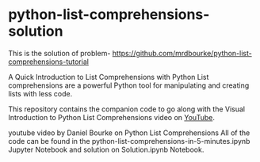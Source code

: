 # python-list-comprehensions-solution
This is the solution of problem- https://github.com/mrdbourke/python-list-comprehensions-tutorial

A Quick Introduction to List Comprehensions with Python
List comprehensions are a powerful Python tool for manipulating and creating lists with less code.

This repository contains the companion code to go along with the Visual Introduction to Python List Comprehensions video on <a href='https://www.youtube.com/watch?v=d6cwWRCysdI&feature=youtu.be'>YouTube</a>.

 youtube video by Daniel Bourke on Python List Comprehensions
All of the code can be found in the python-list-comprehensions-in-5-minutes.ipynb Jupyter Notebook and solution on Solution.ipynb Notebook.
